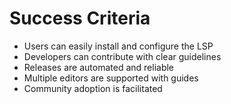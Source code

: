 # Success Criteria
- Users can easily install and configure the LSP
- Developers can contribute with clear guidelines
- Releases are automated and reliable
- Multiple editors are supported with guides
- Community adoption is facilitated
